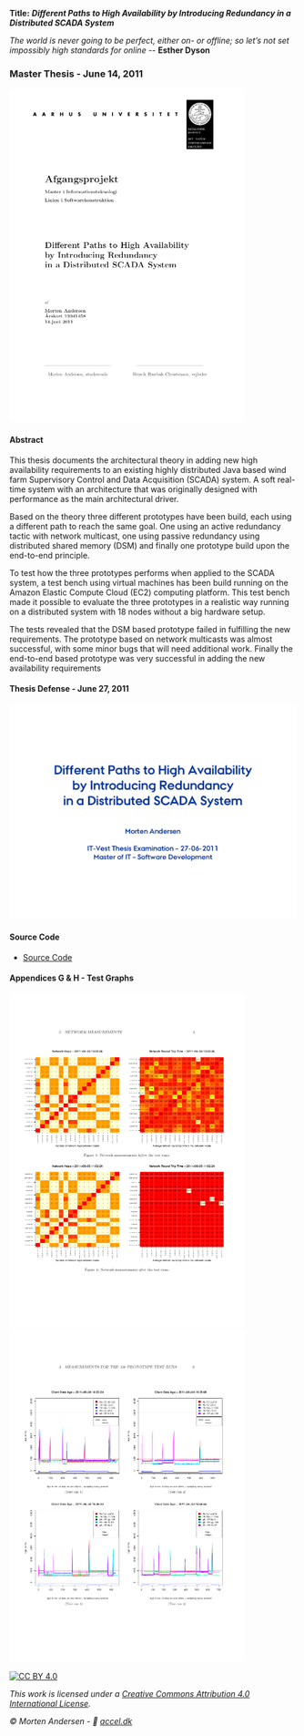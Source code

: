 **Title:** ***Different Paths to High Availability by Introducing Redundancy in a Distributed SCADA System***

*The world is never going to be perfect, either on- or offline; so let’s not set impossibly high standards for online* -- **Esther Dyson**

### Master Thesis - June 14, 2011

[![Master Thesis](./master2011-MA-frontpage.png "Master Thesis")](./master2011-MA.pdf)

#### Abstract

This thesis documents the architectural theory in adding new high availability requirements to an existing highly distributed Java based wind farm Supervisory Control and Data Acquisition (SCADA) system. A soft real-time system with an architecture that was originally designed with performance as the main architectural driver.

Based on the theory three different prototypes have been build, each using a different path to reach the same goal. One using an active redundancy tactic with network multicast, one using passive redundancy using distributed shared memory (DSM) and finally one prototype build upon the end-to-end principle.

To test how the three prototypes performs when applied to the SCADA system, a test bench using virtual machines has been build running on the Amazon Elastic Compute Cloud (EC2) computing platform. This test bench made it possible to evaluate the three prototypes in a realistic way running on a distributed system with 18 nodes without a big hardware setup.

The tests revealed that the DSM based prototype failed in fulfilling the new requirements. The prototype based on network multicasts was almost successful, with some minor bugs that will need additional work. Finally the end-to-end based prototype was very successful in adding the new availability requirements

#### Thesis Defense - June 27, 2011

[![Thesis Defense](./master-exam-2011-06-27.png "Thesis Defense")](./master-exam-2011-06-27.pdf)

#### Source Code

* [Source Code](./source)

#### Appendices G & H - Test Graphs

[![Appendix G](./appendix/master2011-MA-appendix-G.png "Appendix G")](./appendix/master2011-MA-appendix-G.pdf)
[![Appendix H](./appendix/master2011-MA-appendix-H.png "Appendix H")](./appendix/master2011-MA-appendix-H.pdf)

[![CC BY 4.0][cc-by-image]][cc-by]

*This work is licensed under a [Creative Commons Attribution 4.0 International
License][cc-by].*

*© Morten Andersen - 🔗 [accel.dk](https://www.accel.dk/)*

[cc-by]: http://creativecommons.org/licenses/by/4.0/
[cc-by-image]: https://i.creativecommons.org/l/by/4.0/88x31.png
